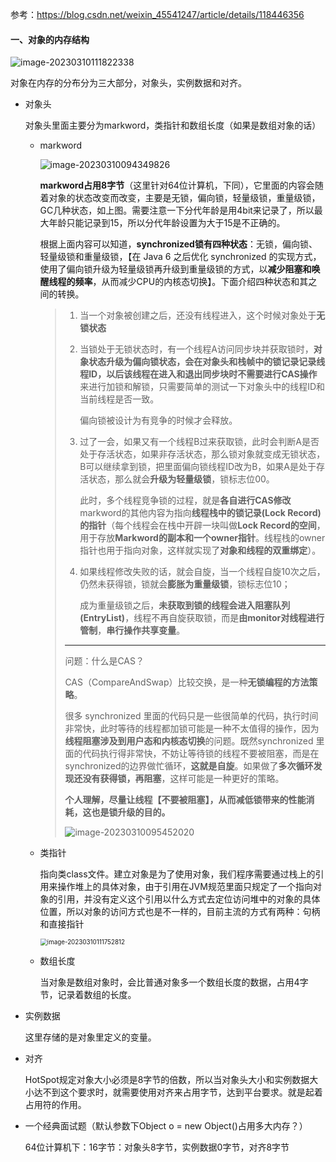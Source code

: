 参考：https://blog.csdn.net/weixin_45541247/article/details/118446356

#### 一、对象的内存结构

![image-20230310111822338](https://springboot-vue-blog.oss-cn-hangzhou.aliyuncs.com/img-for-typora/image-20230310111822338.png)

对象在内存的分布分为三大部分，对象头，实例数据和对齐。

* 对象头

  对象头里面主要分为markword，类指针和数组长度（如果是数组对象的话）

  * markword

    ![image-20230310094349826](http://springboot-vue-blog.oss-cn-hangzhou.aliyuncs.com/img-for-typora/image-20230310094349826.png?OSSAccessKeyId=LTAI5tCou6b1axdozAZhA4qP&Expires=9000000001&Signature=VzO7F7TubW75/750Fu9qNaNMPB4=)
    
    **markword占用8字节**（这里针对64位计算机，下同），它里面的内容会随着对象的状态改变而改变，主要是无锁，偏向锁，轻量级锁，重量级锁，GC几种状态，如上图。需要注意一下分代年龄是用4bit来记录了，所以最大年龄只能记录到15，所以分代年龄设置为大于15是不正确的。
    
    根据上面内容可以知道，**synchronized锁有四种状态**：无锁，偏向锁、轻量级锁和重量级锁，【在 Java 6 之后优化 synchronized 的实现方式，使用了偏向锁升级为轻量级锁再升级到重量级锁的方式，以**减少阻塞和唤醒线程的频率**，从而减少CPU的内核态切换】。下面介绍四种状态和其之间的转换。
    
    > 1. 当一个对象被创建之后，还没有线程进入，这个时候对象处于**无锁状态**
    >
    > 2. 当锁处于无锁状态时，有一个线程A访问同步块并获取锁时，**对象状态升级为偏向锁状态，**会在对象头和栈帧中的锁记录记录线程ID，以后该线程在进入和退出同步块时**不需要进行CAS操作**来进行加锁和解锁，只需要简单的测试一下对象头中的线程ID和当前线程是否一致。
    >
    >    偏向锁被设计为有竞争的时候才会释放。
    >
    > 3. 过了一会，如果又有一个线程B过来获取锁，此时会判断A是否处于存活状态，如果非存活状态，那么锁对象就变成无锁状态，B可以继续拿到锁，把里面偏向锁线程ID改为B，如果A是处于存活状态，那么就会**升级为轻量级锁**，锁标志位00。
    >
    >    此时，多个线程竞争锁的过程，就是**各自进行CAS修改**markword的其他内容为指向**线程栈中的锁记录(Lock Record)的指针**（每个线程会在栈中开辟一块叫做**Lock Record的空间**，用于存放**Markword的副本和一个owner指针**。线程栈的owner指针也用于指向对象，这样就实现了**对象和线程的双重绑定**）。
    >    
    > 4. 如果线程修改失败的话，就会自旋，当一个线程自旋10次之后，仍然未获得锁，锁就会**膨胀为重量级锁**，锁标志位10；
    >
    >    成为重量级锁之后，**未获取到锁的线程会进入阻塞队列(EntryList)**，线程不再自旋获取锁，而是**由monitor对线程进行管制**，**串行操作共享变量**。
    >
    > -----------
    >
    > 
    >
    > 问题：什么是CAS？
    >
    > CAS（CompareAndSwap）比较交换，是一种**无锁编程的方法策略**。
    >
    > 很多 synchronized 里面的代码只是一些很简单的代码，执行时间非常快，此时等待的线程都加锁可能是一种不太值得的操作，因为**线程阻塞涉及到用户态和内核态切换**的问题。既然synchronized 里面的代码执行得非常快，不妨让等待锁的线程不要被阻塞，而是在 synchronized的边界做忙循环，**这就是自旋**。如果做了**多次循环发现还没有获得锁，再阻塞**，这样可能是一种更好的策略。
    >
    > **个人理解，尽量让线程【不要被阻塞】，从而减低锁带来的性能消耗，这也是锁升级的目的。**
    >
    > ![image-20230310095452020](http://springboot-vue-blog.oss-cn-hangzhou.aliyuncs.com/img-for-typora/image-20230310095452020.png?OSSAccessKeyId=LTAI5tCou6b1axdozAZhA4qP&Expires=9000000001&Signature=EIzkebxDyzDWkXgod00Fez1EDfs=)
    
  * 类指针
  
    指向类class文件。建立对象是为了使用对象，我们程序需要通过栈上的引用来操作堆上的具体对象，由于引用在JVM规范里面只规定了一个指向对象的引用，并没有定义这个引用以什么方式去定位访问堆中的对象的具体位置，所以对象的访问方式也是不一样的，目前主流的方式有两种：句柄和直接指针
  
    <img src="https://springboot-vue-blog.oss-cn-hangzhou.aliyuncs.com/img-for-typora/image-20230310111752812.png" alt="image-20230310111752812" style="zoom:70%;" />
  
  * 数组长度
  
    当对象是数组对象时，会比普通对象多一个数组长度的数据，占用4字节，记录着数组的长度。
  
* 实例数据

  这里存储的是对象里定义的变量。

* 对齐

  HotSpot规定对象大小必须是8字节的倍数，所以当对象头大小和实例数据大小达不到这个要求时，就需要使用对齐来占用字节，达到平台要求。就是起着占用符的作用。

* 一个经典面试题（默认参数下Object o = new Object()占用多大内存？）

  64位计算机下：16字节：对象头8字节，实例数据0字节，对齐8字节
